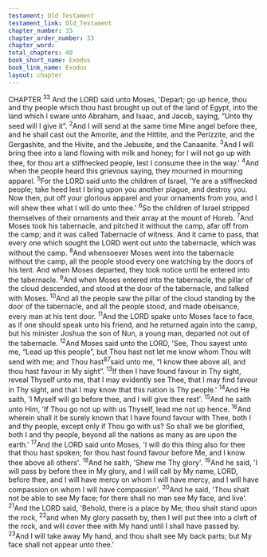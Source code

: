 ```yaml
---
testament: Old Testament
testament_link: Old_Testament
chapter_number: 33
chapter_order_number: 33
chapter_word: 
total_chapters: 40
book_short_name: Exodus
book_link_name: Exodus
layout: chapter
---
```


CHAPTER <sup>33</sup>
And the LORD said unto Moses, 'Depart; go up hence, thou and thy people
which thou hast brought up out of the land of Egypt, into the land which I sware unto
Abraham, and Isaac, and Jacob, saying, “Unto thy seed will I give it”. <sup>2</sup>And I will send
at the same time Mine angel before thee, and he shall cast out the Amorite, and the
Hittite, and the Perizzite, and the Gergashite, and the Hivite, and the Jebusite, and the
Canaanite. <sup>3</sup>And I will bring thee into a land flowing with milk and honey; for I will not
go up with thee, for thou art a stiff­necked people, lest I consume thee in the way.'
<sup>4</sup>And when the people heard this grievous saying, they mourned in mourning apparel.
<sup>5</sup>For the LORD said unto the children of Israel, 'Ye are a stiff­necked people; take heed
lest I bring upon you another plague, and destroy you. Now then, put off your glorious
apparel and your ornaments from you, and I will shew thee what I will do unto thee.'
<sup>6</sup>So the children of Israel stripped themselves of their ornaments and their array at the
mount of Horeb. 
<sup>7</sup>And Moses took his tabernacle, and pitched it without the camp, afar off from
the camp; and it was called Tabernacle of witness. And it came to pass, that every one
which sought the LORD went out unto the tabernacle, which was without the camp.
<sup>8</sup>And whensoever Moses went into the tabernacle without the camp, all the people stood
every one watching by the doors of his tent. And when Moses departed, they took
notice  until  he  entered  into  the  tabernacle. <sup>9</sup>And  when  Moses  entered  into  the
tabernacle, the pillar of the cloud descended, and stood at the door of the tabernacle,
and talked with Moses. <sup>10</sup>And all the people saw the pillar of the cloud standing by the
door of the tabernacle, and all the people stood, and made obeisance, every man at his
tent door. <sup>11</sup>And the LORD spake unto Moses face to face, as if one should speak unto
his friend, and he returned again into the camp, but his minister Joshua the son of
Nun, a young man, departed not out of the tabernacle. 
<sup>12</sup>And Moses said unto the LORD, 'See, Thou sayest unto me, “Lead up this
people”, but Thou hast not let me know whom Thou wilt send with me; and Thou hast<sup>87</sup>said unto me, “I know thee above all, and thou hast favour in My sight”. <sup>13</sup>If then I have
found favour in Thy sight, reveal Thyself unto me, that I may evidently see Thee, that I
may find favour in Thy sight, and that I may know that this nation is Thy people.' <sup>14</sup>And
He saith, 'I Myself will go before thee, and I will give thee rest'. <sup>15</sup>And he saith unto Him,
'If Thou go not up with us Thyself, lead me not up hence. <sup>16</sup>And wherein shall it be
surely known that I have found favour with Thee, both I and thy people, except only if
Thou go with us? So shall we be glorified, both I and thy people, beyond all the nations
as many as are upon the earth.' <sup>17</sup>And the LORD said unto Moses, 'I will do this thing
also for thee that thou hast spoken; for thou hast found favour before Me, and I know
thee above all others'. <sup>18</sup>And he saith, 'Shew me Thy glory'. <sup>19</sup>And he said, 'I will pass
by before thee in My glory, and I will call by My name, LORD, before thee, and I will
have mercy on whom I will have mercy, and I will have compassion on whom I will have
compassion'. <sup>20</sup>And he said, 'Thou shalt not be able to see My face; for there shall no
man see My face, and live'. <sup>21</sup>And the LORD said, 'Behold, there is a place by Me; thou
shalt stand upon the rock, <sup>22</sup>and when My glory passeth by, then I will put thee into a
cleft of the rock, and will cover thee with My hand until I shall have passed by. <sup>23</sup>And I
will take away My hand, and thou shalt see My back parts; but My face shall not appear
unto thee.'